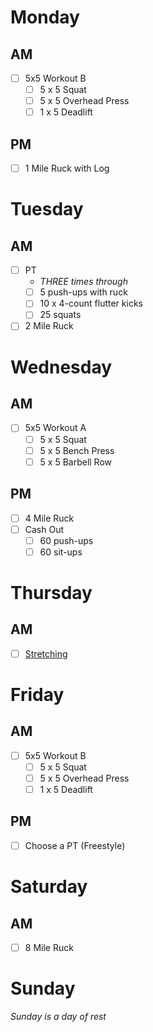 # Monday

## AM
- [ ] 5x5 Workout B
  - [ ] 5 x 5 Squat
  - [ ] 5 x 5 Overhead Press
  - [ ] 1 x 5 Deadlift

## PM
- [ ] 1 Mile Ruck with Log

# Tuesday

## AM
- [ ] PT
  - *THREE times through* 
  - [ ] 5 push-ups with ruck
  - [ ] 10 x 4-count flutter kicks
  - [ ] 25 squats
- [ ] 2 Mile Ruck

# Wednesday

## AM
- [ ] 5x5 Workout A
  - [ ] 5 x 5 Squat
  - [ ] 5 x 5 Bench Press
  - [ ] 5 x 5 Barbell Row

## PM
- [ ] 4 Mile Ruck
- [ ] Cash Out
  - [ ] 60 push-ups
  - [ ] 60 sit-ups

# Thursday

## AM
- [ ] [Stretching](https://www.youtube.com/watch?v=7h_Pn7NyJ0k)

# Friday

## AM
- [ ] 5x5 Workout B
  - [ ] 5 x 5 Squat
  - [ ] 5 x 5 Overhead Press
  - [ ] 1 x 5 Deadlift

## PM
- [ ] Choose a PT (Freestyle)

# Saturday

## AM
- [ ] 8 Mile Ruck

# Sunday
*Sunday is a day of rest*